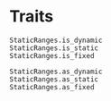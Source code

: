 # Traits


```@docs
StaticRanges.is_dynamic
StaticRanges.is_static
StaticRanges.is_fixed

StaticRanges.as_dynamic
StaticRanges.as_static
StaticRanges.as_fixed
```


